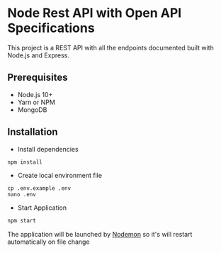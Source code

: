 # Node Rest API with Open API Specifications

This project is a REST API with all the endpoints documented built with Node.js and Express.

## Prerequisites
- Node.js 10+
- Yarn or NPM
- MongoDB

## Installation
- Install dependencies
```bash
npm install
```
- Create local environment file
```shell
cp .env.example .env
nano .env
```
- Start Application
```bash
npm start
```
The application will be launched by [Nodemon](https://nodemon.com) so it's will restart automatically on file change
